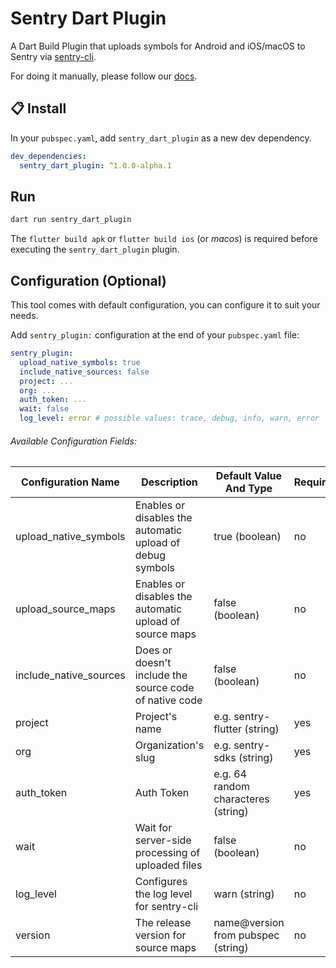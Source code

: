 # Sentry Dart Plugin

A Dart Build Plugin that uploads symbols for Android and iOS/macOS to Sentry via [sentry-cli](https://docs.sentry.io/product/cli/).

For doing it manually, please follow our [docs](https://docs.sentry.io/platforms/flutter/upload-debug/).

## :clipboard: Install

In your `pubspec.yaml`, add `sentry_dart_plugin` as a new dev dependency.

```yaml
dev_dependencies:
  sentry_dart_plugin: ^1.0.0-alpha.1
```

## Run

```bash
dart run sentry_dart_plugin
```

The `flutter build apk` or `flutter build ios` (or _macos_) is required before executing the `sentry_dart_plugin` plugin.

## Configuration (Optional)

This tool comes with default configuration, you can configure it to suit your needs.

Add `sentry_plugin:` configuration at the end of your `pubspec.yaml` file:

```yaml
sentry_plugin:
  upload_native_symbols: true
  include_native_sources: false
  project: ...
  org: ...
  auth_token: ...
  wait: false
  log_level: error # possible values: trace, debug, info, warn, error
```

###### Available Configuration Fields:

| Configuration Name | Description | Default Value And Type | Required | Alternative Environment variable |
| - | - | - | - | - |
| upload_native_symbols | Enables or disables the automatic upload of debug symbols | true (boolean) | no | - |
| upload_source_maps | Enables or disables the automatic upload of source maps | false (boolean) | no | - |
| include_native_sources | Does or doesn't include the source code of native code | false (boolean) | no | - |
| project | Project's name | e.g. sentry-flutter (string) | yes | SENTRY_PROJECT |
| org | Organization's slug | e.g. sentry-sdks (string) | yes | SENTRY_ORG |
| auth_token | Auth Token | e.g. 64 random characteres (string)  | yes | SENTRY_AUTH_TOKEN |
| wait | Wait for server-side processing of uploaded files | false (boolean)  | no | - |
| log_level | Configures the log level for sentry-cli | warn (string)  | no | SENTRY_LOG_LEVEL |
| version | The release version for source maps | name@version from pubspec (string)  | no | - |
